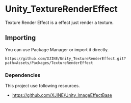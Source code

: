 # Unity_TextureRenderEffect

Texture Render Effect is a effect just render a texture.

## Importing

You can use Package Manager or import it directly.

```
https://github.com/XJINE/Unity_TextureRenderEffect.git?path=Assets/Packages/TextureRenderEffect
```

### Dependencies

This project use following resources.

- https://github.com/XJINE/Unity_ImageEffectBase
